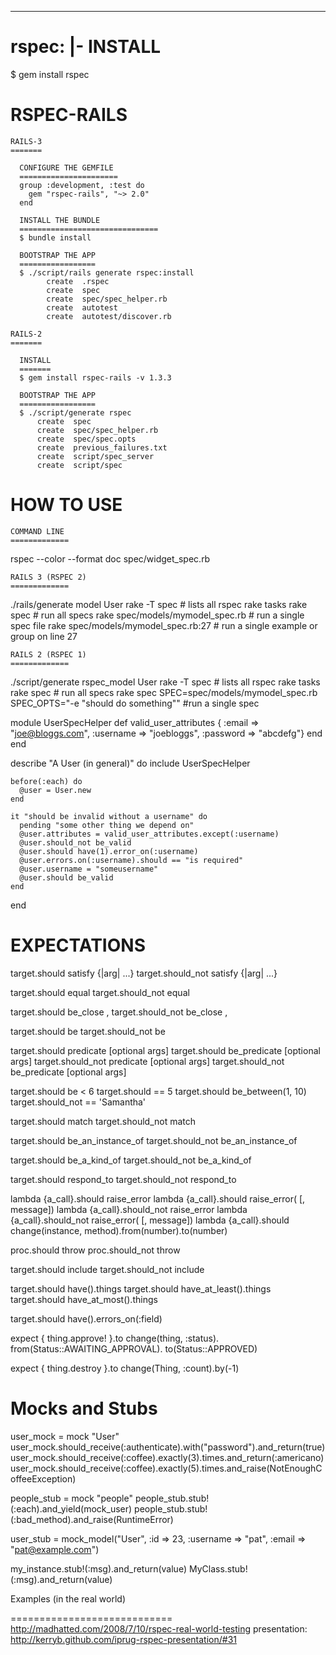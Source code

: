 --- 
rspec: |-
  INSTALL
  =======
  
  $ gem install rspec
  
  RSPEC-RAILS
  ===========
  
    RAILS-3
    =======
  
      CONFIGURE THE GEMFILE
      ======================
      group :development, :test do
        gem "rspec-rails", "~> 2.0"
      end
  
      INSTALL THE BUNDLE
      ===============================
      $ bundle install
  
      BOOTSTRAP THE APP
      ================= 
      $ ./script/rails generate rspec:install
            create  .rspec
            create  spec
            create  spec/spec_helper.rb
            create  autotest
            create  autotest/discover.rb
  
    RAILS-2
    =======
  
      INSTALL
      =======
      $ gem install rspec-rails -v 1.3.3
  
      BOOTSTRAP THE APP
      =================
      $ ./script/generate rspec
          create  spec
          create  spec/spec_helper.rb
          create  spec/spec.opts
          create  previous_failures.txt
          create  script/spec_server
          create  script/spec
  
  HOW TO USE
  ==========
  
    COMMAND LINE
    =============
  rspec --color --format doc spec/widget_spec.rb
  
    RAILS 3 (RSPEC 2)
    =============
  ./rails/generate model User
  rake -T spec # lists all rspec rake tasks
  rake spec # run all specs
  rake spec/models/mymodel_spec.rb # run a single spec file
  rake spec/models/mymodel_spec.rb:27 # run a single example or group on line 27
  
    RAILS 2 (RSPEC 1)
    =============
  ./script/generate rspec_model User
  rake -T spec # lists all rspec rake tasks
  rake spec # run all specs
  rake spec SPEC=spec/models/mymodel_spec.rb SPEC_OPTS="-e \"should do something\"" #run a single spec
  
  
  
  module UserSpecHelper
    def valid_user_attributes
      { :email => "joe@bloggs.com",
        :username => "joebloggs",
        :password => "abcdefg"}
    end
  end
  
  
  describe "A User (in general)" do
    include UserSpecHelper
  
    before(:each) do
      @user = User.new
    end
  
    it "should be invalid without a username" do
      pending "some other thing we depend on"
      @user.attributes = valid_user_attributes.except(:username)
      @user.should_not be_valid
      @user.should have(1).error_on(:username)
      @user.errors.on(:username).should == "is required"
      @user.username = "someusername"
      @user.should be_valid
    end
  end
  
  EXPECTATIONS
  =====================
  target.should satisfy {|arg| ...}
  target.should_not satisfy {|arg| ...}
  
  target.should equal <value>
  target.should_not equal <value>
  
  target.should be_close <value>, <tolerance>
  target.should_not be_close <value>, <tolerance>
  
  target.should be <value>
  target.should_not be <value>
  
  target.should predicate [optional args]
  target.should be_predicate [optional args]
  target.should_not predicate [optional args]
  target.should_not be_predicate [optional args]
  
  target.should be < 6
  target.should == 5
  target.should be_between(1, 10)
  target.should_not == 'Samantha'
  
  target.should match <regex>
  target.should_not match <regex>
  
  target.should be_an_instance_of <class>
  target.should_not be_an_instance_of <class>
  
  target.should be_a_kind_of <class>
  target.should_not be_a_kind_of <class>
  
  target.should respond_to <symbol>
  target.should_not respond_to <symbol>
  
  lambda {a_call}.should raise_error
  lambda {a_call}.should raise_error(<exception> [, message])
  lambda {a_call}.should_not raise_error
  lambda {a_call}.should_not raise_error(<exception> [, message])
  lambda {a_call}.should change(instance, method).from(number).to(number)
  
  proc.should throw <symbol>
  proc.should_not throw <symbol>
  
  target.should include <object>
  target.should_not include <object>
  
  target.should have(<number>).things
  target.should have_at_least(<number>).things
  target.should have_at_most(<number>).things
  
  target.should have(<number>).errors_on(:field)
  
  expect { thing.approve! }.to change(thing, :status).
      from(Status::AWAITING_APPROVAL).
      to(Status::APPROVED)
  
  expect { thing.destroy }.to change(Thing, :count).by(-1)
  
  Mocks and Stubs
  ===============
  user_mock = mock "User"
  user_mock.should_receive(:authenticate).with("password").and_return(true)
  user_mock.should_receive(:coffee).exactly(3).times.and_return(:americano)
  user_mock.should_receive(:coffee).exactly(5).times.and_raise(NotEnoughCoffeeException)
  
  people_stub = mock "people"
  people_stub.stub!(:each).and_yield(mock_user)
  people_stub.stub!(:bad_method).and_raise(RuntimeError)
  
  user_stub = mock_model("User", :id => 23, :username => "pat", :email => "pat@example.com")
  
  my_instance.stub!(:msg).and_return(value)
  MyClass.stub!(:msg).and_return(value)
  
  Examples (in the real world)
  
  ============================
  http://madhatted.com/2008/7/10/rspec-real-world-testing
  presentation: http://kerryb.github.com/iprug-rspec-presentation/#31
